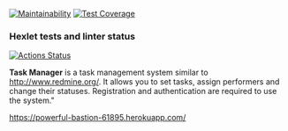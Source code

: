 [![Maintainability](https://api.codeclimate.com/v1/badges/4a835accb4f3ea3647a3/maintainability)](https://codeclimate.com/github/AABur/python-project-lvl4/maintainability)
[![Test Coverage](https://api.codeclimate.com/v1/badges/4a835accb4f3ea3647a3/test_coverage)](https://codeclimate.com/github/AABur/python-project-lvl4/test_coverage)
### Hexlet tests and linter status
[![Actions Status](https://github.com/AABur/python-project-lvl4/workflows/hexlet-check/badge.svg)](https://github.com/AABur/python-project-lvl4/actions)

**Task Manager** is a task management system similar to <http://www.redmine.org/>. It allows you to set tasks, assign performers and change their statuses. Registration and authentication are required to use the system."

<https://powerful-bastion-61895.herokuapp.com/>